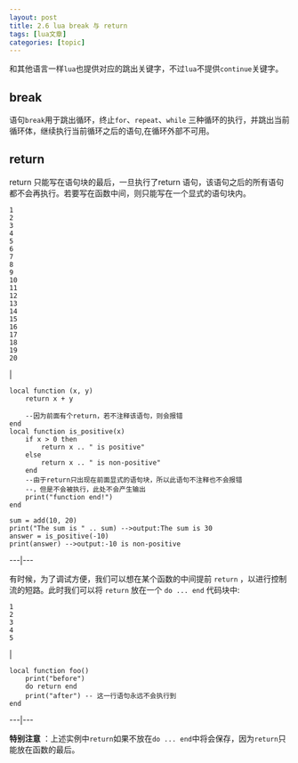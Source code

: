 ```yaml
---
layout: post
title: 2.6 lua break 与 return 
tags: [lua文章]
categories: [topic]
---
```

和其他语言一样`lua`也提供对应的跳出关键字，不过`lua`不提供`continue`关键字。

## break

语句`break`用于跳出循环，终止`for`、`repeat`、`while`
三种循环的执行，并跳出当前循环体，继续执行当前循环之后的语句,在循环外部不可用。

## return

return 只能写在语句块的最后，一旦执行了return 语句，该语句之后的所有语句都不会再执行。若要写在函数中间，则只能写在一个显式的语句块内。  

    
    
    1  
    2  
    3  
    4  
    5  
    6  
    7  
    8  
    9  
    10  
    11  
    12  
    13  
    14  
    15  
    16  
    17  
    18  
    19  
    20  
    

|

    
    
    local function (x, y)  
        return x + y  
          
        --因为前面有个return，若不注释该语句，则会报错  
    end  
    local function is_positive(x)  
        if x > 0 then  
            return x .. " is positive"  
        else  
            return x .. " is non-positive"  
        end  
        --由于return只出现在前面显式的语句块，所以此语句不注释也不会报错  
        --，但是不会被执行，此处不会产生输出  
        print("function end!")  
    end  
      
    sum = add(10, 20)  
    print("The sum is " .. sum) -->output:The sum is 30  
    answer = is_positive(-10)  
    print(answer) -->output:-10 is non-positive  
      
  
---|---  
  
有时候，为了调试方便，我们可以想在某个函数的中间提前 `return` ，以进行控制流的短路。此时我们可以将 `return` 放在一个 `do ...
end` 代码块中:  

    
    
    1  
    2  
    3  
    4  
    5  
    

|

    
    
    local function foo()  
        print("before")  
        do return end  
        print("after") -- 这一行语句永远不会执行到  
    end  
      
  
---|---  
  
**特别注意** ：上述实例中`return`如果不放在`do ... end`中将会保存，因为`return`只能放在函数的最后。